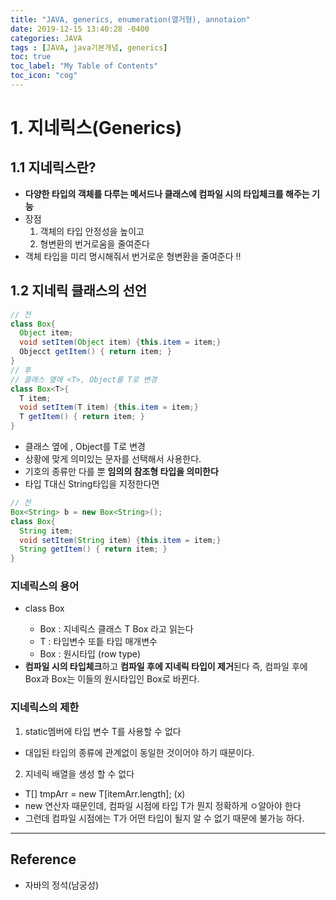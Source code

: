 ```yaml
---
title: "JAVA, generics, enumeration(열거형), annotaion"
date: 2019-12-15 13:40:28 -0400
categories: JAVA
tags : [JAVA, java기본개념, generics]
toc: true
toc_label: "My Table of Contents"
toc_icon: "cog"
---
```

# 1. 지네릭스(Generics)

## 1.1 지네릭스란?
- <b>다양한 타입의 객체를 다루는 메서드나 클래스에 컴파일 시의 타입체크를 해주는 기능</b>
- 장점
  1. 객체의 타입 안정성을 높이고
  2. 형변환의 번거로움을 줄여준다
- 객체 타입을 미리 명시해줘서 번거로운 형변환을 줄여준다 !!

## 1.2 지네릭 클래스의 선언
```java
// 전
class Box{
  Object item;
  void setItem(Object item) {this.item = item;}
  Objecct getItem() { return item; }
}
// 후
// 클래스 옆에 <T>, Object를 T로 변경
class Box<T>{
  T item;
  void setItem(T item) {this.item = item;}
  T getItem() { return item; }
}
```
- 클래스 옆에 <T>, Object를 T로 변경
- 상황에 맞게 의미있는 문자를 선택해서 사용한다.
- 기호의 종류만 다를 뿐 <b>임의의 참조형 타입을 의미한다</b>
- 타입 T대신 String타입을 지정한다면
```java
// 전
Box<String> b = new Box<String>();
class Box{
  String item;
  void setItem(String item) {this.item = item;}
  String getItem() { return item; }
}
```

### 지네릭스의 용어
- class Box<T>
  - Box<T> : 지네릭스 클래스 T Box 라고 읽는다
  - T : 타입변수 또틑 타입 매개변수
  - Box : 원시타입 (row type)
- <b>컴파일 시의 타입체크</b>하고 <b>컴파일 후에 지네릭 타입이 제거</b>된다 즉, 컴파일 후에  Box<String>과 Box<Integer>는 이들의 원시타입인 Box로 바뀐다.

### 지네릭스의 제한
1. static멤버에 타입 변수 T를 사용할 수 없다
  - 대입된 타입의 종류에 관계없이 동일한 것이어야 하기 때문이다.
2. 지네릭 배열을 생성 할 수 없다
  - T[] tmpArr = new T[itemArr.length]; (x)
  - new 연산자 때문인데, 컴파일 시점에 타입 T가 뭔지 정확하게 ㅇ알아야 한다
  - 그런데 컴파일 시점에는 T가 어떤 타입이 될지 알 수 없기 때문에 불가능 하다.

---
## Reference
- 자바의 정석(남궁성)
